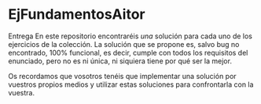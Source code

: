 # EjFundamentosAitor
Entrega
En este repositorio encontraréis _una_ solución para cada uno de los ejercicios de la colección. La solución que se propone es, salvo bug no encontrado, 100% funcional, es decir, cumple con todos los requisitos del enunciado, pero no es ni única, ni siquiera tiene por qué ser la mejor.

Os recordamos que vosotros tenéis que implementar una solución por vuestros propios medios y utilizar estas soluciones para confrontarla con la vuestra.
